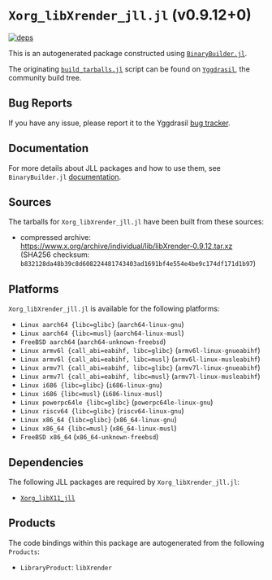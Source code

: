 # `Xorg_libXrender_jll.jl` (v0.9.12+0)

[![deps](https://juliahub.com/docs/Xorg_libXrender_jll/deps.svg)](https://juliahub.com/ui/Packages/General/Xorg_libXrender_jll/)

This is an autogenerated package constructed using [`BinaryBuilder.jl`](https://github.com/JuliaPackaging/BinaryBuilder.jl).

The originating [`build_tarballs.jl`](https://github.com/JuliaPackaging/Yggdrasil/blob/d8b0d77aaff12a1b3163a465d6e0f83b840197df/X/Xorg_libXrender/build_tarballs.jl) script can be found on [`Yggdrasil`](https://github.com/JuliaPackaging/Yggdrasil/), the community build tree.

## Bug Reports

If you have any issue, please report it to the Yggdrasil [bug tracker](https://github.com/JuliaPackaging/Yggdrasil/issues).

## Documentation

For more details about JLL packages and how to use them, see `BinaryBuilder.jl` [documentation](https://docs.binarybuilder.org/stable/jll/).

## Sources

The tarballs for `Xorg_libXrender_jll.jl` have been built from these sources:

* compressed archive: https://www.x.org/archive/individual/lib/libXrender-0.9.12.tar.xz (SHA256 checksum: `b832128da48b39c8d608224481743403ad1691bf4e554e4be9c174df171d1b97`)

## Platforms

`Xorg_libXrender_jll.jl` is available for the following platforms:

* `Linux aarch64 {libc=glibc}` (`aarch64-linux-gnu`)
* `Linux aarch64 {libc=musl}` (`aarch64-linux-musl`)
* `FreeBSD aarch64` (`aarch64-unknown-freebsd`)
* `Linux armv6l {call_abi=eabihf, libc=glibc}` (`armv6l-linux-gnueabihf`)
* `Linux armv6l {call_abi=eabihf, libc=musl}` (`armv6l-linux-musleabihf`)
* `Linux armv7l {call_abi=eabihf, libc=glibc}` (`armv7l-linux-gnueabihf`)
* `Linux armv7l {call_abi=eabihf, libc=musl}` (`armv7l-linux-musleabihf`)
* `Linux i686 {libc=glibc}` (`i686-linux-gnu`)
* `Linux i686 {libc=musl}` (`i686-linux-musl`)
* `Linux powerpc64le {libc=glibc}` (`powerpc64le-linux-gnu`)
* `Linux riscv64 {libc=glibc}` (`riscv64-linux-gnu`)
* `Linux x86_64 {libc=glibc}` (`x86_64-linux-gnu`)
* `Linux x86_64 {libc=musl}` (`x86_64-linux-musl`)
* `FreeBSD x86_64` (`x86_64-unknown-freebsd`)

## Dependencies

The following JLL packages are required by `Xorg_libXrender_jll.jl`:

* [`Xorg_libX11_jll`](https://github.com/JuliaBinaryWrappers/Xorg_libX11_jll.jl)

## Products

The code bindings within this package are autogenerated from the following `Products`:

* `LibraryProduct`: `libXrender`
